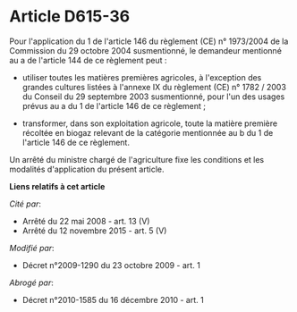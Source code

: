 # Article D615-36

Pour l'application du 1 de l'article 146 du règlement (CE) n° 1973/2004 de la Commission du 29 octobre 2004 susmentionné, le
demandeur mentionné au a de l'article 144 de ce règlement peut :

- utiliser toutes les matières premières agricoles, à l'exception des grandes cultures listées à l'annexe IX du règlement
(CE) n° 1782 / 2003 du Conseil du 29 septembre 2003 susmentionné, pour l'un des usages prévus au a du 1 de l'article 146 de
ce règlement ;

- transformer, dans son exploitation agricole, toute la matière première récoltée en biogaz relevant de la catégorie
mentionnée au b du 1 de l'article 146 de ce règlement.

Un arrêté du ministre chargé de l'agriculture fixe les conditions et les modalités d'application du présent article.

**Liens relatifs à cet article**

_Cité par_:

  - Arrêté du 22 mai 2008 - art. 13 (V)
  - Arrêté du 12 novembre 2015 - art. 5 (V)

_Modifié par_:

  - Décret n°2009-1290 du 23 octobre 2009 - art. 1

_Abrogé par_:

  - Décret n°2010-1585 du 16 décembre 2010 - art. 1
